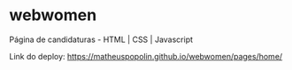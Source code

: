 # webwomen
Página de candidaturas - HTML | CSS | Javascript

Link do deploy: https://matheuspopolin.github.io/webwomen/pages/home/
